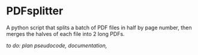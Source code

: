 # PDFsplitter
A python script that splits a batch of PDF files in half by page number, then merges the halves of each file into 2 long PDFs.

*to do: plan pseudocode, documentation,*

 
